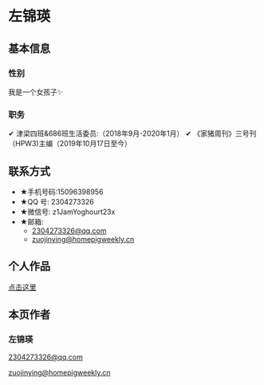 # 左锦瑛

## 基本信息

### 性别

我是一个女孩子✨

### 职务

✔ 津梁四班&686班生活委员:（2018年9月-2020年1月）
✔ 《家猪周刊》三号刊（HPW3)主编（2019年10月17日至今）

## 联系方式

- ★手机号码:15096398956
- ★QQ 号:  2304273326
- ★微信号: z1JamYoghourt23x
- ★邮箱:
  - 2304273326@qq.com
  - zuojinying@homepigweekly.cn

## 个人作品

[点击这里](works.md)

## 本页作者

### 左锦瑛

<2304273326@qq.com>

<zuojinying@homepigweekly.cn>
